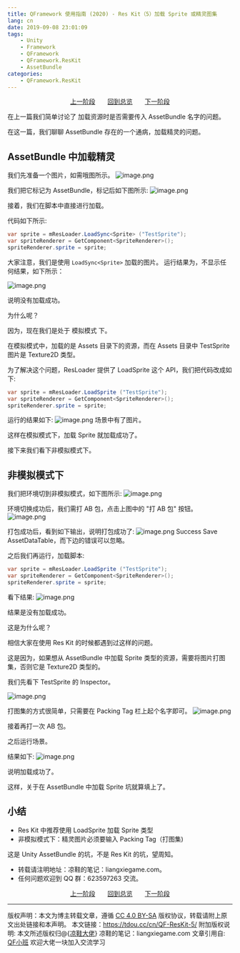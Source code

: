 ```yaml
---
title: QFramework 使用指南 (2020) - Res Kit（5）加载 Sprite 或精灵图集
lang: cn
date: 2019-09-08 23:01:09
tags:
    - Unity
    - Framework
    - QFramework
    - QFramework.ResKit
    - AssetBundle
categories:
    - QFramework.ResKit
---
```



<center>
<a href="https://tdou.cc/cn/QF-ResKit-04/">上一阶段</a> &nbsp;&nbsp;&nbsp;&nbsp;&nbsp;
<a href="https://tdou.cc/cn/QFramework-guide/">回到总览</a> &nbsp;&nbsp;&nbsp;&nbsp;&nbsp;
<a href="https://tdou.cc/cn/QF-ResKit-06/">下一阶段</a>
</center>


在上一篇我们简单讨论了 加载资源时是否需要传入 AssetBundle 名字的问题。

在这一篇，我们聊聊 AssetBundle 存在的一个通病，加载精灵的问题。

## AssetBundle 中加载精灵

我们先准备一个图片，如需哦图所示。
![image.png](http://file.liangxiegame.com/d97acd6e-263f-4f8d-99af-1318a32c4f96.png)

我们把它标记为 AssetBundle，标记后如下图所示:
![image.png](http://file.liangxiegame.com/304d86c5-3a93-43fb-b736-956b77d5e4c1.png) 

接着，我们在脚本中直接进行加载。

代码如下所示:
``` csharp
var sprite = mResLoader.LoadSync<Sprite> ("TestSprite");
var spriteRenderer = GetComponent<SpriteRenderer>();
spriteRenderer.sprite = sprite;
```


大家注意，我们是使用 `LoadSync<Sprite>`  加载的图片。
运行结果为，不显示任何结果，如下所示：
  
![image.png](http://file.liangxiegame.com/e0b43706-2117-42aa-87a2-f58d5eeec2e2.png) 

说明没有加载成功。

为什么呢？ 

因为，现在我们是处于 模拟模式 下。

在模拟模式中，加载的是 Assets 目录下的资源，而在 Assets 目录中 TestSprite 图片是 Texture2D 类型。

为了解决这个问题，ResLoader 提供了 LoadSprite 这个 API，我们把代码改成如下:
``` csharp
var sprite = mResLoader.LoadSprite ("TestSprite");
var spriteRenderer = GetComponent<SpriteRenderer>();
spriteRenderer.sprite = sprite;
```

运行的结果如下:
![image.png](http://file.liangxiegame.com/0156a88f-63ce-4dd9-a38c-2f3aabed6862.png) 
场景中有了图片。

这样在模拟模式下，加载 Sprite 就加载成功了。

接下来我们看下非模拟模式下。

## 非模拟模式下
我们把环境切到非模拟模式，如下图所示:
![image.png](http://file.liangxiegame.com/1603b5c1-0f7b-485e-a8e1-f93f202e1c5a.png) 

环境切换成功后，我们需打 AB 包，点击上图中的 "打 AB 包" 按钮。
![image.png](http://file.liangxiegame.com/37673692-45af-4e56-ab7f-2e9c7b177ac6.png) 

打包成功后，看到如下输出，说明打包成功了:
![image.png](http://file.liangxiegame.com/b7d23d65-4f14-4918-b883-e5f9a777e3d6.png) 
Success Save AssetDataTable，而下边的错误可以忽略。

之后我们再运行，加载脚本:
``` csharp
var sprite = mResLoader.LoadSprite ("TestSprite");
var spriteRenderer = GetComponent<SpriteRenderer>();
spriteRenderer.sprite = sprite;
```

看下结果:
![image.png](http://file.liangxiegame.com/d3f2cd3d-b333-46a2-ad60-2dde9aef2f11.png) 

结果是没有加载成功。

这是为什么呢？

相信大家在使用 Res Kit 的时候都遇到过这样的问题。

这是因为，如果想从 AssetBundle 中加载 Sprite 类型的资源，需要将图片打图集，否则它是 Texture2D 类型的。

我们先看下 TestSprite 的 Inspector。

![image.png](http://file.liangxiegame.com/631f5618-d1f1-4f65-bbc2-d9af0e1c0502.png) 

打图集的方式很简单，只需要在 Packing Tag 栏上起个名字即可。 
![image.png](http://file.liangxiegame.com/fa9ddc4b-a1b8-4d9f-b84a-9d25907d1fc2.png) 

  
接着再打一次 AB 包。

之后运行场景。

结果如下:
  ![image.png](http://file.liangxiegame.com/5e0c2b6e-74e2-4c1d-b44b-7ea0083a8856.png)

说明加载成功了。
  
这样，关于在 AssetBundle 中加载 Sprite 坑就算填上了。
  
## 小结
* Res Kit 中推荐使用 LoadSprite 加载 Sprite 类型
* 非模拟模式下：精灵图片必须要输入 Packing Tag（打图集)

这是 Unity AssetBundle 的坑，不是 Res Kit 的坑，望周知。

* 转载请注明地址：凉鞋的笔记：liangxiegame.com。
* 任何问题欢迎到 QQ 群：623597263 交流。


<center>
<a href="https://tdou.cc/cn/QF-ResKit-04/">上一阶段</a> &nbsp;&nbsp;&nbsp;&nbsp;&nbsp;
<a href="https://tdou.cc/cn/QFramework-guide/">回到总览</a> &nbsp;&nbsp;&nbsp;&nbsp;&nbsp;
<a href="https://tdou.cc/cn/QF-ResKit-06/">下一阶段</a>
</center>


--- 

版权声明：本文为博主转载文章，遵循 [CC 4.0 BY-SA](http://creativecommons.org/licenses/by-sa/4.0/) 版权协议，转载请附上原文出处链接和本声明。
本文链接：https://tdou.cc/cn/QF-ResKit-5/
附加版权说明: 本文所述版权归@{[凉鞋大佬](https://github.com/liangxiegame)} 凉鞋的笔记：liangxiegame.com
文章引用自: [QF小班](http://master.liangxiegame.com/master/intro) 欢迎大佬一块加入交流学习